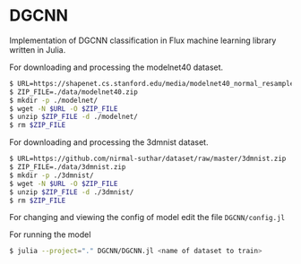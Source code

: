 # DGCNN
Implementation of DGCNN classification in Flux machine learning library written in Julia.

For downloading and processing the modelnet40 dataset.
```bash
$ URL=https://shapenet.cs.stanford.edu/media/modelnet40_normal_resampled.zip
$ ZIP_FILE=./data/modelnet40.zip
$ mkdir -p ./modelnet/
$ wget -N $URL -O $ZIP_FILE
$ unzip $ZIP_FILE -d ./modelnet/
$ rm $ZIP_FILE
```

For downloading and processing the 3dmnist dataset.
```bash
$ URL=https://github.com/nirmal-suthar/dataset/raw/master/3dmnist.zip
$ ZIP_FILE=./data/3dmnist.zip
$ mkdir -p ./3dmnist/
$ wget -N $URL -O $ZIP_FILE
$ unzip $ZIP_FILE -d ./3dmnist/
$ rm $ZIP_FILE
```

For changing and viewing the config of model edit the file `DGCNN/config.jl`

For running the model

```bash
$ julia --project="." DGCNN/DGCNN.jl <name of dataset to train> 
```

